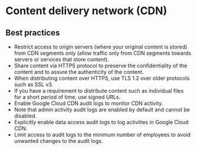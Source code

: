 # Content delivery network (CDN)

## Best practices

* Restrict access to origin servers (where your original content is stored) from CDN
segments only (allow traffic only from CDN segments towards servers or services
that store content).
* Share content via HTTPS protocol to preserve the confidentiality of the content and
to assure the authenticity of the content.
* When distributing content over HTTPS, use TLS 1.2 over older protocols such as
SSL v3.
* If you have a requirement to distribute content such as individual files for a short
period of time, use signed URLs.
* Enable Google Cloud CDN audit logs to monitor CDN activity.
* Note that admin activity audit logs are enabled by default and cannot be disabled.
* Explicitly enable data access audit logs to log activities in Google Cloud CDN.
* Limit access to audit logs to the minimum number of employees to avoid unwanted
changes to the audit logs.